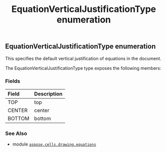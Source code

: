 ﻿---
title: EquationVerticalJustificationType enumeration
second_title: Aspose.Cells for Python via .NET API References
description: 
type: docs
weight: 280
url: /aspose.cells.drawing.equations/equationverticaljustificationtype/
is_root: false
---

## EquationVerticalJustificationType enumeration

This specifies the default vertical justification of equations in the document.



The EquationVerticalJustificationType type exposes the following members:

### Fields
| Field | Description |
| :- | :- |
| TOP | top |
| CENTER | center |
| BOTTOM | bottom |



### See Also
* module [`aspose.cells.drawing.equations`](..)
